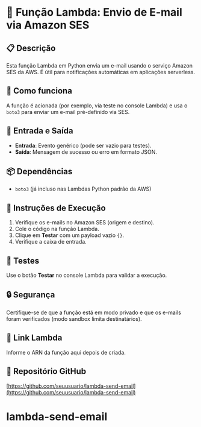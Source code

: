 # 📨 Função Lambda: Envio de E-mail via Amazon SES

## 📋 Descrição
Esta função Lambda em Python envia um e-mail usando o serviço Amazon SES da AWS. É útil para notificações automáticas em aplicações serverless.

## 🚀 Como funciona
A função é acionada (por exemplo, via teste no console Lambda) e usa o `boto3` para enviar um e-mail pré-definido via SES.

## 🧾 Entrada e Saída
- **Entrada**: Evento genérico (pode ser vazio para testes).
- **Saída**: Mensagem de sucesso ou erro em formato JSON.

## 📦 Dependências
- `boto3` (já incluso nas Lambdas Python padrão da AWS)

## 🔧 Instruções de Execução
1. Verifique os e-mails no Amazon SES (origem e destino).
2. Cole o código na função Lambda.
3. Clique em **Testar** com um payload vazio `{}`.
4. Verifique a caixa de entrada.

## 🧪 Testes
Use o botão **Testar** no console Lambda para validar a execução.

## 🔒 Segurança
Certifique-se de que a função está em modo privado e que os e-mails foram verificados (modo sandbox limita destinatários).

## 🔗 Link Lambda
Informe o ARN da função aqui depois de criada.

## 🔗 Repositório GitHub
[https://github.com/seuusuario/lambda-send-email](https://github.com/seuusuario/lambda-send-email)
# lambda-send-email
